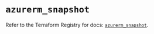 # `azurerm_snapshot`

Refer to the Terraform Registry for docs: [`azurerm_snapshot`](https://registry.terraform.io/providers/hashicorp/azurerm/3.92.0/docs/resources/snapshot).
